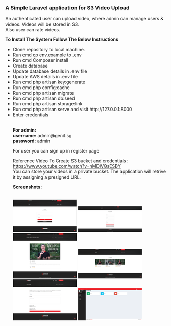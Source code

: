<h3>A Simple Laravel application for S3 Video Upload</h3>

<p>An authenticated user can upload video, where admin can manage users & videos. Videos will be stored in S3.<br />
Also user can rate videos.</p>
<Strong>To Install The System Follow The Below Instructions</strong><br>
<ul>
<li>Clone repository to local machine.</li>
<li>Run cmd cp env.example to .env</li>
<li>Run cmd Composer install</li>
<li>Create database</li>
<li>Update database details in .env file</li>
<li>Update AWS details in .env file</li>    
<li>Run cmd php artisan key:generate</li>
<li>Run cmd php config:cache</li>
<li>Run cmd php artisan migrate</li>
<li>Run cmd php artisan db:seed</li>
<li>Run cmd php artisan storage:link</li>
<li>Run cmd php artisan serve and visit http://127.0.0.1:8000</li>
<li>Enter credentials</li>
    <br>
<p><strong>For admin:</strong><br>
<strong>username:</strong> admin@genit.sg<br>
<strong>password:</strong> admin</p>
    <p> For user you can sign up in register page </p>
    <p>Reference Video To Create S3 bucket and credentials : <a href="https://www.youtube.com/watch?v=nMDIVQsESBY" target="_blank">https://www.youtube.com/watch?v=nMDIVQsESBY</a><br />
    You can store your videos in a private bucket. The application will retrive it by assigning a presigned URL.</p>
    <strong>Screenshots:</strong>
    <br />
    <br />
    <p float="left">
    <img src="https://raw.githubusercontent.com/sin2san/Laravel-S3-Video-Upload/main/screenshots/Login.png" width="200" />
    <img src="https://raw.githubusercontent.com/sin2san/Laravel-S3-Video-Upload/main/screenshots/Register.png" width="200" />
    <img src="https://raw.githubusercontent.com/sin2san/Laravel-S3-Video-Upload/main/screenshots/single.png" width="200" />
    <img src="https://raw.githubusercontent.com/sin2san/Laravel-S3-Video-Upload/main/screenshots/videos.png" width="200" />
    <img src="https://raw.githubusercontent.com/sin2san/Laravel-S3-Video-Upload/main/screenshots/add.png" width="200" />
    <img src="https://raw.githubusercontent.com/sin2san/Laravel-S3-Video-Upload/main/screenshots/Dashboard.png" width="200" />
    </p>
